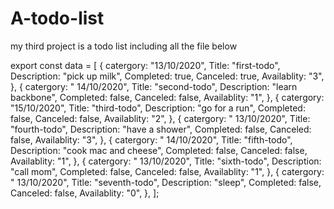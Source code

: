 # A-todo-list
my third project is a todo list including all the file below

export const data = [
  {
    catergory: "13/10/2020",
    Title: "first-todo",
    Description: "pick up milk",
    Completed: true,
    Canceled: true,
    Availablity: "3",
  },
  {
    catergory: " 14/10/2020",
    Title: "second-todo",
    Description: "learn backbone",
    Completed: false,
    Canceled: false,
    Availablity: "1",
  },
  {
    catergory: "15/10/2020",
    Title: "third-todo",
    Description: "go for a run",
    Completed: false,
    Canceled: false,
    Availablity: "2",
  },
  {
    catergory: " 13/10/2020",
    Title: "fourth-todo",
    Description: "have a shower",
    Completed: false,
    Canceled: false,
    Availablity: "3",
  },
  {
    catergory: " 14/10/2020",
    Title: "fifth-todo",
    Description: "cook mac and cheese",
    Completed: false,
    Canceled: false,
    Availablity: "1",
  },
  {
    catergory: " 13/10/2020",
    Title: "sixth-todo",
    Description: "call mom",
    Completed: false,
    Canceled: false,
    Availablity: "1",
  },
  {
    catergory: " 13/10/2020",
    Title: "seventh-todo",
    Description: "sleep",
    Completed: false,
    Canceled: false,
    Availablity: "0",
  },
];
